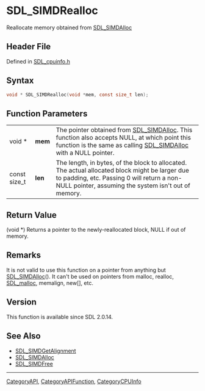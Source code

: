 # SDL_SIMDRealloc

Reallocate memory obtained from [SDL_SIMDAlloc](SDL_SIMDAlloc)

## Header File

Defined in [SDL_cpuinfo.h](https://github.com/libsdl-org/SDL/blob/SDL2/include/SDL_cpuinfo.h)

## Syntax

```c
void * SDL_SIMDRealloc(void *mem, const size_t len);
```

## Function Parameters

|              |         |                                                                                                                                                                                                     |
| ------------ | ------- | --------------------------------------------------------------------------------------------------------------------------------------------------------------------------------------------------- |
| void *       | **mem** | The pointer obtained from [SDL_SIMDAlloc](SDL_SIMDAlloc). This function also accepts NULL, at which point this function is the same as calling [SDL_SIMDAlloc](SDL_SIMDAlloc) with a NULL pointer.  |
| const size_t | **len** | The length, in bytes, of the block to allocated. The actual allocated block might be larger due to padding, etc. Passing 0 will return a non-NULL pointer, assuming the system isn't out of memory. |

## Return Value

(void *) Returns a pointer to the newly-reallocated block, NULL if out of
memory.

## Remarks

It is not valid to use this function on a pointer from anything but
[SDL_SIMDAlloc](SDL_SIMDAlloc)(). It can't be used on pointers from malloc,
realloc, [SDL_malloc](SDL_malloc), memalign, new[], etc.

## Version

This function is available since SDL 2.0.14.

## See Also

- [SDL_SIMDGetAlignment](SDL_SIMDGetAlignment)
- [SDL_SIMDAlloc](SDL_SIMDAlloc)
- [SDL_SIMDFree](SDL_SIMDFree)






----
[CategoryAPI](CategoryAPI), [CategoryAPIFunction](CategoryAPIFunction), [CategoryCPUInfo](CategoryCPUInfo)

